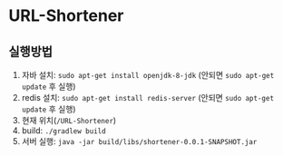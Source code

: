

# URL-Shortener

## 실행방법

1. 자바 설치: `sudo apt-get install openjdk-8-jdk` (안되면 `sudo apt-get update` 후 실행)
2. redis 설치: `sudo apt-get install redis-server` (안되면 `sudo apt-get update` 후 실행)
3. 현재 위치(`/URL-Shortener`)
4. build: `./gradlew build` 
5. 서버 실행: `java -jar build/libs/shortener-0.0.1-SNAPSHOT.jar`